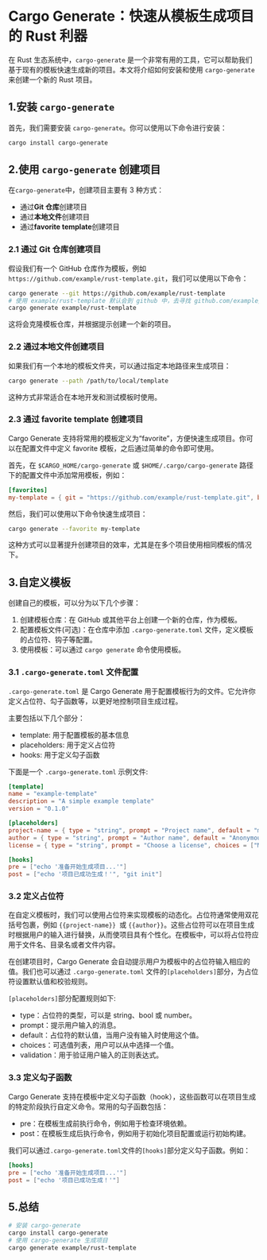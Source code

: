 # Cargo Generate：快速从模板生成项目的 Rust 利器

在 Rust 生态系统中，`cargo-generate` 是一个非常有用的工具，它可以帮助我们基于现有的模板快速生成新的项目。本文将介绍如何安装和使用 `cargo-generate` 来创建一个新的 Rust 项目。

## 1.安装 `cargo-generate`

首先，我们需要安装 `cargo-generate`。你可以使用以下命令进行安装：

```sh
cargo install cargo-generate
```

## 2.使用 `cargo-generate` 创建项目

在`cargo-generate`中，创建项目主要有 3 种方式：

- 通过**Git 仓库**创建项目
- 通过**本地文件**创建项目
- 通过**favorite template**创建项目

### 2.1 通过 Git 仓库创建项目

假设我们有一个 GitHub 仓库作为模板，例如 `https://github.com/example/rust-template.git`，我们可以使用以下命令：

```sh
cargo generate --git https://github.com/example/rust-template
# 使用 example/rust-template 默认会到 github 中，去寻找 github.com/example/rust-template 仓库
cargo generate example/rust-template
```

这将会克隆模板仓库，并根据提示创建一个新的项目。

### 2.2 通过本地文件创建项目

如果我们有一个本地的模板文件夹，可以通过指定本地路径来生成项目：

```sh
cargo generate --path /path/to/local/template
```

这种方式非常适合在本地开发和测试模板时使用。

### 2.3 通过 favorite template 创建项目

Cargo Generate 支持将常用的模板定义为“favorite”，方便快速生成项目。你可以在配置文件中定义 favorite 模板，之后通过简单的命令即可使用。

首先，在 `$CARGO_HOME/cargo-generate` 或 `$HOME/.cargo/cargo-generate` 路径下的配置文件中添加常用模板，例如：

```toml
[favorites]
my-template = { git = "https://github.com/example/rust-template.git", branch = "main" }
```

然后，我们可以使用以下命令快速生成项目：

```sh
cargo generate --favorite my-template
```

这种方式可以显著提升创建项目的效率，尤其是在多个项目使用相同模板的情况下。

## 3.自定义模板

创建自己的模板，可以分为以下几个步骤：

1. 创建模板仓库：在 GitHub 或其他平台上创建一个新的仓库，作为模板。
2. 配置模板文件(可选)：在仓库中添加 `.cargo-generate.toml` 文件，定义模板的占位符、钩子等配置。
3. 使用模板：可以通过 `cargo generate` 命令使用模板。

### 3.1 `.cargo-generate.toml` 文件配置

`.cargo-generate.toml` 是 Cargo Generate 用于配置模板行为的文件。它允许你定义占位符、勾子函数等，以更好地控制项目生成过程。

主要包括以下几个部分：

- template: 用于配置模板的基本信息
- placeholders: 用于定义占位符
- hooks: 用于定义勾子函数

下面是一个 `.cargo-generate.toml` 示例文件:

```toml
[template]
name = "example-template"
description = "A simple example template"
version = "0.1.0"

[placeholders]
project-name = { type = "string", prompt = "Project name", default = "my_project", validation = "^[a-zA-Z][a-zA-Z0-9_-]*$" }
author = { type = "string", prompt = "Author name", default = "Anonymous" }
license = { type = "string", prompt = "Choose a license", choices = ["MIT", "Apache-2.0", "GPL-3.0"], default = "MIT" }

[hooks]
pre = ["echo '准备开始生成项目...'"]
post = ["echo '项目已成功生成！'", "git init"]
```

### 3.2 定义占位符

在自定义模板时，我们可以使用占位符来实现模板的动态化。占位符通常使用双花括号包裹，例如 `{{project-name}} `或 `{{author}}`。这些占位符可以在项目生成时根据用户的输入进行替换，从而使项目具有个性化。在模板中，可以将占位符应用于文件名、目录名或者文件内容。

在创建项目时，Cargo Generate 会自动提示用户为模板中的占位符输入相应的值。我们也可以通过 `.cargo-generate.toml` 文件的`[placeholders]`部分，为占位符设置默认值和校验规则。

`[placeholders]`部分配置规则如下:

- type：占位符的类型，可以是 string、bool 或 number。
- prompt：提示用户输入的消息。
- default：占位符的默认值，当用户没有输入时使用这个值。
- choices：可选值列表，用户可以从中选择一个值。
- validation：用于验证用户输入的正则表达式。

### 3.3 定义勾子函数

Cargo Generate 支持在模板中定义勾子函数（hook），这些函数可以在项目生成的特定阶段执行自定义命令。常用的勾子函数包括：

- pre：在模板生成前执行命令，例如用于检查环境依赖。
- post：在模板生成后执行命令，例如用于初始化项目配置或运行初始构建。

我们可以通过`.cargo-generate.toml`文件的`[hooks]`部分定义勾子函数。例如：

```toml
[hooks]
pre = ["echo '准备开始生成项目...'"]
post = ["echo '项目已成功生成！'"]
```

## 5.总结

```sh
# 安装 cargo-generate
cargo install cargo-generate
# 使用 cargo-generate 生成项目
cargo generate example/rust-template
```
